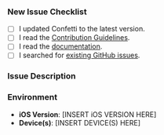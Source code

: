 <!--- Provide a short summary of your issue in the Title above. -->

### New Issue Checklist
<!-- Before you submit your issue, please make sure to check the following boxes by putting an x in the [ ] -->

- [ ] I updated Confetti to the latest version.
- [ ] I read the [Contribution Guidelines](https://github.com/efremidze/Confetti/blob/master/.github/CONTRIBUTING.md).
- [ ] I read the [documentation](https://github.com/efremidze/Confetti).
- [ ] I searched for [existing GitHub issues](https://github.com/efremidze/Confetti/issues).

### Issue Description
<!--- Describe your issue in detail. -->
<!--- Do not hesitate to attach screenshots if they can be helpful. -->

### Environment

- **iOS Version**: [INSERT iOS VERSION HERE]
- **Device(s)**: [INSERT DEVICE(S) HERE]
